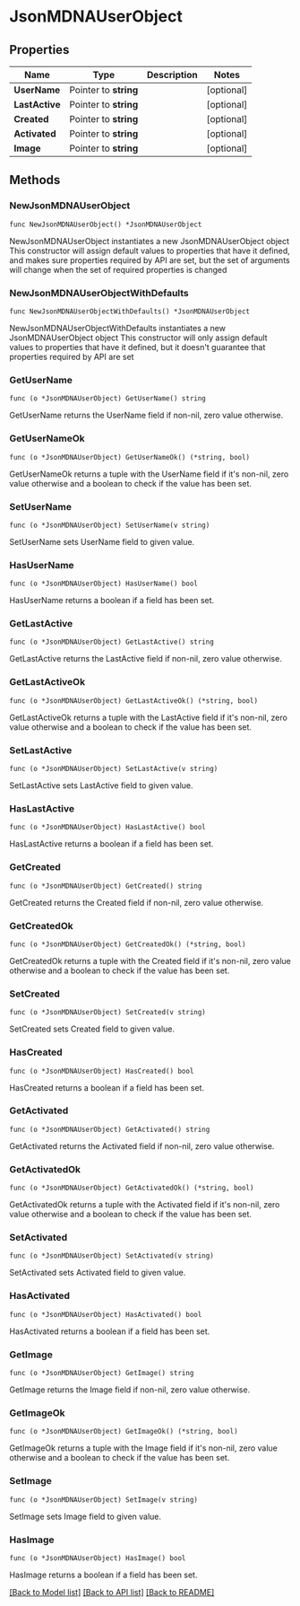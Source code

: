 # JsonMDNAUserObject

## Properties

Name | Type | Description | Notes
------------ | ------------- | ------------- | -------------
**UserName** | Pointer to **string** |  | [optional] 
**LastActive** | Pointer to **string** |  | [optional] 
**Created** | Pointer to **string** |  | [optional] 
**Activated** | Pointer to **string** |  | [optional] 
**Image** | Pointer to **string** |  | [optional] 

## Methods

### NewJsonMDNAUserObject

`func NewJsonMDNAUserObject() *JsonMDNAUserObject`

NewJsonMDNAUserObject instantiates a new JsonMDNAUserObject object
This constructor will assign default values to properties that have it defined,
and makes sure properties required by API are set, but the set of arguments
will change when the set of required properties is changed

### NewJsonMDNAUserObjectWithDefaults

`func NewJsonMDNAUserObjectWithDefaults() *JsonMDNAUserObject`

NewJsonMDNAUserObjectWithDefaults instantiates a new JsonMDNAUserObject object
This constructor will only assign default values to properties that have it defined,
but it doesn't guarantee that properties required by API are set

### GetUserName

`func (o *JsonMDNAUserObject) GetUserName() string`

GetUserName returns the UserName field if non-nil, zero value otherwise.

### GetUserNameOk

`func (o *JsonMDNAUserObject) GetUserNameOk() (*string, bool)`

GetUserNameOk returns a tuple with the UserName field if it's non-nil, zero value otherwise
and a boolean to check if the value has been set.

### SetUserName

`func (o *JsonMDNAUserObject) SetUserName(v string)`

SetUserName sets UserName field to given value.

### HasUserName

`func (o *JsonMDNAUserObject) HasUserName() bool`

HasUserName returns a boolean if a field has been set.

### GetLastActive

`func (o *JsonMDNAUserObject) GetLastActive() string`

GetLastActive returns the LastActive field if non-nil, zero value otherwise.

### GetLastActiveOk

`func (o *JsonMDNAUserObject) GetLastActiveOk() (*string, bool)`

GetLastActiveOk returns a tuple with the LastActive field if it's non-nil, zero value otherwise
and a boolean to check if the value has been set.

### SetLastActive

`func (o *JsonMDNAUserObject) SetLastActive(v string)`

SetLastActive sets LastActive field to given value.

### HasLastActive

`func (o *JsonMDNAUserObject) HasLastActive() bool`

HasLastActive returns a boolean if a field has been set.

### GetCreated

`func (o *JsonMDNAUserObject) GetCreated() string`

GetCreated returns the Created field if non-nil, zero value otherwise.

### GetCreatedOk

`func (o *JsonMDNAUserObject) GetCreatedOk() (*string, bool)`

GetCreatedOk returns a tuple with the Created field if it's non-nil, zero value otherwise
and a boolean to check if the value has been set.

### SetCreated

`func (o *JsonMDNAUserObject) SetCreated(v string)`

SetCreated sets Created field to given value.

### HasCreated

`func (o *JsonMDNAUserObject) HasCreated() bool`

HasCreated returns a boolean if a field has been set.

### GetActivated

`func (o *JsonMDNAUserObject) GetActivated() string`

GetActivated returns the Activated field if non-nil, zero value otherwise.

### GetActivatedOk

`func (o *JsonMDNAUserObject) GetActivatedOk() (*string, bool)`

GetActivatedOk returns a tuple with the Activated field if it's non-nil, zero value otherwise
and a boolean to check if the value has been set.

### SetActivated

`func (o *JsonMDNAUserObject) SetActivated(v string)`

SetActivated sets Activated field to given value.

### HasActivated

`func (o *JsonMDNAUserObject) HasActivated() bool`

HasActivated returns a boolean if a field has been set.

### GetImage

`func (o *JsonMDNAUserObject) GetImage() string`

GetImage returns the Image field if non-nil, zero value otherwise.

### GetImageOk

`func (o *JsonMDNAUserObject) GetImageOk() (*string, bool)`

GetImageOk returns a tuple with the Image field if it's non-nil, zero value otherwise
and a boolean to check if the value has been set.

### SetImage

`func (o *JsonMDNAUserObject) SetImage(v string)`

SetImage sets Image field to given value.

### HasImage

`func (o *JsonMDNAUserObject) HasImage() bool`

HasImage returns a boolean if a field has been set.


[[Back to Model list]](../README.md#documentation-for-models) [[Back to API list]](../README.md#documentation-for-api-endpoints) [[Back to README]](../README.md)



